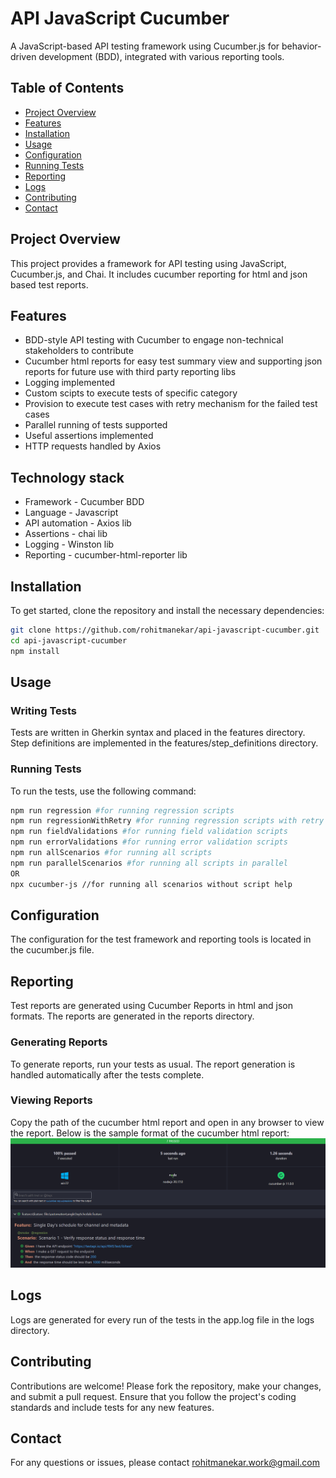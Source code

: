 # API JavaScript Cucumber

A JavaScript-based API testing framework using Cucumber.js for behavior-driven development (BDD), integrated with various reporting tools.

## Table of Contents

- [Project Overview](#project-overview)
- [Features](#features)
- [Installation](#installation)
- [Usage](#usage)
- [Configuration](#configuration)
- [Running Tests](#running-tests)
- [Reporting](#reporting)
- [Logs](#logs)
- [Contributing](#contributing)
- [Contact](#contact)

## Project Overview

This project provides a framework for API testing using JavaScript, Cucumber.js, and Chai. It includes cucumber reporting for html and json based test reports.

## Features

- BDD-style API testing with Cucumber to engage non-technical stakeholders to contribute
- Cucumber html reports for easy test summary view and supporting json reports for future use with third party reporting libs
- Logging implemented
- Custom scipts to execute tests of specific category
- Provision to execute test cases with retry mechanism for the failed test cases
- Parallel running of tests supported
- Useful assertions implemented
- HTTP requests handled by Axios

## Technology stack

- Framework - Cucumber BDD
- Language - Javascript
- API automation - Axios lib
- Assertions - chai lib
- Logging - Winston lib
- Reporting - cucumber-html-reporter lib

## Installation

To get started, clone the repository and install the necessary dependencies:

```bash
git clone https://github.com/rohitmanekar/api-javascript-cucumber.git
cd api-javascript-cucumber
npm install
```

## Usage
### Writing Tests
Tests are written in Gherkin syntax and placed in the features directory. Step definitions are implemented in the features/step_definitions directory.

### Running Tests
To run the tests, use the following command:
```bash
npm run regression #for running regression scripts
npm run regressionWithRetry #for running regression scripts with retry mechanism for failed test cases
npm run fieldValidations #for running field validation scripts
npm run errorValidations #for running error validation scripts
npm run allScenarios #for running all scripts
npm run parallelScenarios #for running all scripts in parallel
OR
npx cucumber-js //for running all scenarios without script help
```
## Configuration
The configuration for the test framework and reporting tools is located in the cucumber.js file. 

## Reporting
Test reports are generated using Cucumber Reports in html and json formats. The reports are generated in the reports directory.

### Generating Reports
To generate reports, run your tests as usual. The report generation is handled automatically after the tests complete.

### Viewing Reports
Copy the path of the cucumber html report and open in any browser to view the report. Below is the sample format of the cucumber html report:
![alt text](image.png)

## Logs
Logs are generated for every run of the tests in the app.log file in the logs directory.

## Contributing
Contributions are welcome! Please fork the repository, make your changes, and submit a pull request. Ensure that you follow the project's coding standards and include tests for any new features.

## Contact
For any questions or issues, please contact rohitmanekar.work@gmail.com
